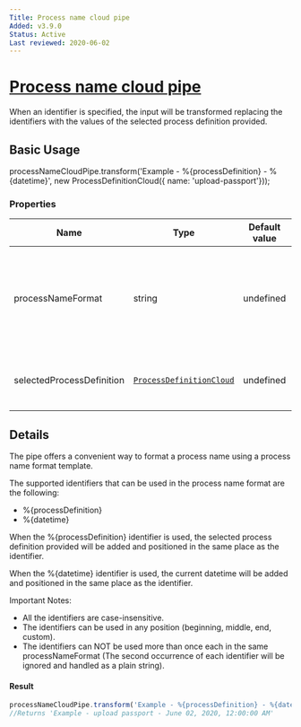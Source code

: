 ```yaml
---
Title: Process name cloud pipe
Added: v3.9.0
Status: Active
Last reviewed: 2020-06-02
---
```


# [Process name cloud pipe](../../../lib/process-services-cloud/src/lib/pipes/process-name-cloud.pipe.ts "Defined in process-name-cloud.pipe.ts")

When an identifier is specified, the input will be transformed replacing the identifiers with the values of the selected process definition provided.

## Basic Usage

processNameCloudPipe.transform('Example - %{processDefinition} - %{datetime}', new ProcessDefinitionCloud({ name: 'upload-passport'}));

### Properties

| Name | Type | Default value | Description |
| ---- | ---- | ------------- | ----------- |
| processNameFormat | string | undefined | The process name format including the preferred identifiers to be used |
| selectedProcessDefinition | [`ProcessDefinitionCloud`](../../../lib/process-services-cloud/src/lib/models/process-definition-cloud.model.ts) | undefined | (optional) The selected process definition |

## Details

The pipe offers a convenient way to format a process name using a process name format template.

The supported identifiers that can be used in the process name format are the following:

-   %{processDefinition}
-   %{datetime}

When the %{processDefinition} identifier is used, the selected process definition provided
will be added and positioned in the same place as the identifier.

When the %{datetime} identifier is used, the current datetime will be added and positioned in the same place as the identifier.

Important Notes:

-   All the identifiers are case-insensitive.
-   The identifiers can be used in any position (beginning, middle, end, custom).
-   The identifiers can NOT be used more than once each in the same processNameFormat (The second occurrence of each identifier will be ignored
    and handled as a plain string).

#### Result

```ts
processNameCloudPipe.transform('Example - %{processDefinition} - %{datetime}', new ProcessDefinitionCloud({ name: 'upload-passport'}));
//Returns 'Example - upload passport - June 02, 2020, 12:00:00 AM'
```
